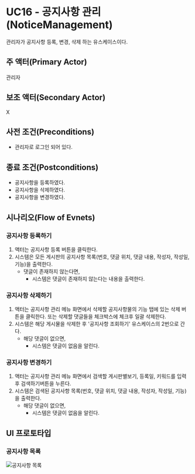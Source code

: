 # UC16 - 공지사항 관리(NoticeManagement)

관리자가 공지사항 등록, 변경, 삭제 하는 유스케이스이다.

## 주 액터(Primary Actor)

관리자

## 보조 액터(Secondary Actor)

X

## 사전 조건(Preconditions)

- 관리자로 로그인 되어 있다.


## 종료 조건(Postconditions)


- 공지사항을 등록하였다.
- 공지사항을 삭제하였다.
- 공지사항을 변경하였다.

## 시나리오(Flow of Evnets)

### 공지사항 등록하기

1. 액터는 공지사항 등록 버튼을 클릭한다.
2. 시스템은 모든 게시판의 공지사항 목록(번호, 댓글 위치, 댓글 내용, 작성자, 작성일, 기능)을 출력한다.
    - 댓글이 존재하지 않는다면,
        - 시스템은 댓글이 존재하지 않는다는 내용을 출력한다.

### 공지사항 삭제하기

1. 액터는 공지사항 관리 메뉴 화면에서 삭제할 공지사항물의 기능 탭에 있는 삭제 버튼을 클릭한다. 또는  삭제할 댓글들을 체크박스에 체크후 일괄 삭제한다.
2. 시스템은 해당 게시물을 삭제한 후 '공지사항 조회하기' 유스케이스의 2번으로 간다.
    - 해당 댓글이 없으면,
        - 시스템은 댓글이 없음을 알린다.


### 공지사항 변경하기   

1. 액터는 공지사항 관리 메뉴 화면에서 검색할 게시판별보기, 등록일, 키워드를 입력후 검색하기버튼을 누른다.
2. 시스템은 검색된 공지사항 목록(번호, 댓글 위치, 댓글 내용, 작성자, 작성일, 기능)을 출력한다.
    - 해당 댓글이 없으면,
        - 시스템은 댓글이 없음을 알린다.


## UI 프로토타입

### 공지사항 목록
![공지사항 목록](./images/uc002-list.png)


